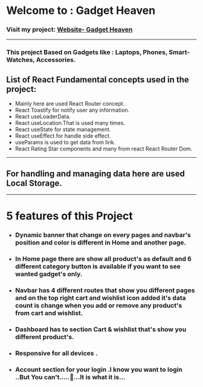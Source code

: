 # Welcome to : Gadget Heaven
### Visit my project: [Website- Gadget Heaven](https://phero-gadget-heaven.surge.sh/)
---
### This project Based on Gadgets like : Laptops, Phones, Smart-Watches, Accessories.

## List of React Fundamental concepts used in the project:
- Mainly here are used React Router concept.
- React Toastify for notify user any information.
- React useLoaderData.
- React useLocation.That is used many times.
- React useState for state management.
- React useEffect for handle side effect.
- useParams is used to get data from link.
- React Rating Star components and many from react React Router Dom.
---
## For handling and managing data here are used Local Storage.
---
# 5 features of this Project

- ### Dynamic banner that change on every pages and navbar's position and color is different in Home and another page.
- ### In Home page there are show all product's as default and 6 different category button is available if you want to see wanted gadget's only.
- ### Navbar has 4 different routes that show you different pages and on the top right cart and wishlist icon added it's data count is change when you add or remove any product's from cart and wishlist.
- ### Dashboard has to section Cart & wishlist that's show you different product's.
- ### Responsive for all devices .
- ### Account section for your login .I know you want to login ..But You can't.....🤗...It is what it is...
